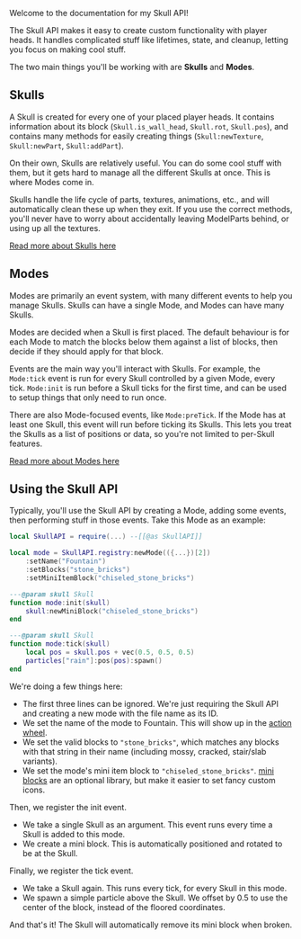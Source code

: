 Welcome to the documentation for my Skull API!

The Skull API makes it easy to create custom functionality with player heads. It handles complicated stuff like lifetimes, state, and cleanup, letting you focus on making cool stuff.

The two main things you'll be working with are **Skulls** and **Modes**.
## Skulls
A Skull is created for every one of your placed player heads. It contains information about its block (`Skull.is_wall_head`, `Skull.rot`, `Skull.pos`), and contains many methods for easily creating things (`Skull:newTexture`, `Skull:newPart`, `Skull:addPart`).

On their own, Skulls are relatively useful. You can do some cool stuff with them, but it gets hard to manage all the different Skulls at once. This is where Modes come in.

Skulls handle the life cycle of parts, textures, animations, etc., and will automatically clean these up when they exit. If you use the correct methods, you'll never have to worry about accidentally leaving ModelParts behind, or using up all the textures.

[Read more about Skulls here](/Skull-API-Docs/skulls)
## Modes
Modes are primarily an event system, with many different events to help you manage Skulls. Skulls can have a single Mode, and Modes can have many Skulls.

Modes are decided when a Skull is first placed. The default behaviour is for each Mode to match the blocks below them against a list of blocks, then decide if they should apply for that block.

Events are the main way you'll interact with Skulls. For example, the `Mode:tick` event is run for every Skull controlled by a given Mode, every tick. `Mode:init` is run before a Skull ticks for the first time, and can be used to setup things that only need to run once.

There are also Mode-focused events, like `Mode:preTick`. If the Mode has at least one Skull, this event will run before ticking its Skulls. This lets you treat the Skulls as a list of positions or data, so you're not limited to per-Skull features.

[Read more about Modes here](/Skull-API-Docs/modes)
## Using the Skull API
Typically, you'll use the Skull API by creating a Mode, adding some events, then performing stuff in those events. Take this Mode as an example:
```lua
local SkullAPI = require(...) --[[@as SkullAPI]]

local mode = SkullAPI.registry:newMode(({...})[2])
    :setName("Fountain")
    :setBlocks("stone_bricks")
    :setMiniItemBlock("chiseled_stone_bricks")

---@param skull Skull
function mode:init(skull)
    skull:newMiniBlock("chiseled_stone_bricks")
end

---@param skull Skull
function mode:tick(skull)
    local pos = skull.pos + vec(0.5, 0.5, 0.5)
    particles["rain"]:pos(pos):spawn()
end
```
We're doing a few things here:
- The first three lines can be ignored. We're just requiring the Skull API and creating a new mode with the file name as its ID.
- We set the name of the mode to Fountain. This will show up in the [action wheel](/Skull-API-Docs/action_wheel).
- We set the valid blocks to `"stone_bricks"`, which matches any blocks with that string in their name (including mossy, cracked, stair/slab variants).
- We set the mode's mini item block to `"chiseled_stone_bricks"`. [mini blocks](/Skull-API-Docs/mini_blocks) are an optional library, but make it easier to set fancy custom icons.

Then, we register the init event.
- We take a single Skull as an argument. This event runs every time a Skull is added to this mode.
- We create a mini block. This is automatically positioned and rotated to be at the Skull.

Finally, we register the tick event.
- We take a Skull again. This runs every tick, for every Skull in this mode.
- We spawn a simple particle above the Skull. We offset by 0.5 to use the center of the block, instead of the floored coordinates.

And that's it! The Skull will automatically remove its mini block when broken.